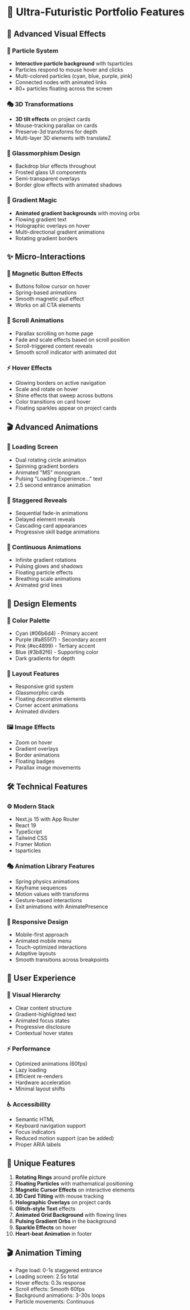 # 🚀 Ultra-Futuristic Portfolio Features

## 🎨 Advanced Visual Effects

### 🌟 Particle System
- **Interactive particle background** with tsparticles
- Particles respond to mouse hover and clicks
- Multi-colored particles (cyan, blue, purple, pink)
- Connected nodes with animated links
- 80+ particles floating across the screen

### 🎭 3D Transformations
- **3D tilt effects** on project cards
- Mouse-tracking parallax on cards
- Preserve-3d transforms for depth
- Multi-layer 3D elements with translateZ

### 💎 Glassmorphism Design
- Backdrop blur effects throughout
- Frosted glass UI components
- Semi-transparent overlays
- Border glow effects with animated shadows

### 🌈 Gradient Magic
- **Animated gradient backgrounds** with moving orbs
- Flowing gradient text
- Holographic overlays on hover
- Multi-directional gradient animations
- Rotating gradient borders

## ✨ Micro-Interactions

### 🧲 Magnetic Button Effects
- Buttons follow cursor on hover
- Spring-based animations
- Smooth magnetic pull effect
- Works on all CTA elements

### 💫 Scroll Animations
- Parallax scrolling on home page
- Fade and scale effects based on scroll position
- Scroll-triggered content reveals
- Smooth scroll indicator with animated dot

### ⚡ Hover Effects
- Glowing borders on active navigation
- Scale and rotate on hover
- Shine effects that sweep across buttons
- Color transitions on card hover
- Floating sparkles appear on project cards

## 🎬 Advanced Animations

### 🔄 Loading Screen
- Dual rotating circle animation
- Spinning gradient borders
- Animated "MS" monogram
- Pulsing "Loading Experience..." text
- 2.5 second entrance animation

### 🎯 Staggered Reveals
- Sequential fade-in animations
- Delayed element reveals
- Cascading card appearances
- Progressive skill badge animations

### 🌊 Continuous Animations
- Infinite gradient rotations
- Pulsing glows and shadows
- Floating particle effects
- Breathing scale animations
- Animated grid lines

## 🎨 Design Elements

### 🎪 Color Palette
- Cyan (#06b6d4) - Primary accent
- Purple (#a855f7) - Secondary accent
- Pink (#ec4899) - Tertiary accent
- Blue (#3b82f6) - Supporting color
- Dark gradients for depth

### 📐 Layout Features
- Responsive grid system
- Glassmorphic cards
- Floating decorative elements
- Corner accent animations
- Animated dividers

### 🖼️ Image Effects
- Zoom on hover
- Gradient overlays
- Border animations
- Floating badges
- Parallax image movements

## 🛠️ Technical Features

### ⚙️ Modern Stack
- Next.js 15 with App Router
- React 19
- TypeScript
- Tailwind CSS
- Framer Motion
- tsparticles

### 🎭 Animation Library Features
- Spring physics animations
- Keyframe sequences
- Motion values with transforms
- Gesture-based interactions
- Exit animations with AnimatePresence

### 📱 Responsive Design
- Mobile-first approach
- Animated mobile menu
- Touch-optimized interactions
- Adaptive layouts
- Smooth transitions across breakpoints

## 🎯 User Experience

### 🎨 Visual Hierarchy
- Clear content structure
- Gradient-highlighted text
- Animated focus states
- Progressive disclosure
- Contextual hover states

### ⚡ Performance
- Optimized animations (60fps)
- Lazy loading
- Efficient re-renders
- Hardware acceleration
- Minimal layout shifts

### ♿ Accessibility
- Semantic HTML
- Keyboard navigation support
- Focus indicators
- Reduced motion support (can be added)
- Proper ARIA labels

## 🚀 Unique Features

1. **Rotating Rings** around profile picture
2. **Floating Particles** with mathematical positioning
3. **Magnetic Cursor Effects** on interactive elements
4. **3D Card Tilting** with mouse tracking
5. **Holographic Overlays** on project cards
6. **Glitch-style Text** effects
7. **Animated Grid Background** with flowing lines
8. **Pulsing Gradient Orbs** in the background
9. **Sparkle Effects** on hover
10. **Heart-beat Animation** in footer

## 🎬 Animation Timing

- Page load: 0-1s staggered entrance
- Loading screen: 2.5s total
- Hover effects: 0.3s response
- Scroll effects: Smooth 60fps
- Background animations: 3-30s loops
- Particle movements: Continuous
